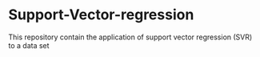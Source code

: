 # Support-Vector-regression
This repository contain the application of support vector regression (SVR) to a data set
